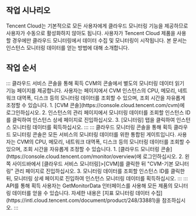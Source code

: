## 작업 시나리오

Tencent Cloud는 기본적으로 모든 사용자에게 클라우드 모니터링 기능을 제공하므로 사용자가 수동으로 활성화하지 않아도 됩니다. 사용자가 Tencent Cloud 제품을 사용할 경우에만 클라우드 모니터링에서 데이터 수집 및 모니터링이 시작됩니다. 본 문서는 인스턴스 모니터링 데이터를 얻는 방법에 대해 소개합니다.

## 작업 순서
<dx-tabs>
::: 클라우드 서비스 콘솔을 통해 획득
<dx-alert infotype="explain" title="">
CVM의 콘솔에서 별도의 모니터링 데이터 읽기 기능 페이지를 제공합니다. 사용자는 페이지에서 CVM 인스턴스의 CPU, 메모리, 네트워크 대역폭, 디스크 등의 모니터링 데이터를 조회할 수 있으며, 조회 시간을 자유롭게 조정할 수 있습니다.
</dx-alert>
1. [CVM 콘솔](https://console.cloud.tencent.com/cvm)에 로그인하십시오.
2. 인스턴스의 관리 페이지에서 모니터링 데이터를 조회할 인스턴스 ID를 클릭하여 인스턴스 상세 페이지로 진입하십시오.
3. [모니터링] 탭을 클릭하여 인스턴스 모니터링 데이터를 획득하십시오.
:::
::: 클라우드 모니터링 콘솔을 통해 획득
<dx-alert infotype="explain" title="">
클라우드 모니터링 콘솔은 모든 서비스의 모니터링 데이터를 위한 통합된 게이트입니다. 사용자는 CVM의 CPU, 메모리, 네트워크 대역폭, 디스크 등의 모니터링 데이터를 조회할 수 있으며, 조회 시간을 자유롭게 조정할 수 있습니다.
</dx-alert>
1. [클라우드 모니터링 콘솔](https://console.cloud.tencent.com/monitor/overview)에 로그인하십시오.
2. 왼쪽 사이드바에서 [클라우드 서비스 모니터링]>[CVM]를 클릭한 뒤 "CVM-기본 모니터링" 관리 페이지로 진입하십시오.
3. 모니터링 데이터를 조회할 인스턴스 ID를 클릭한 뒤, 모니터링 상세 페이지로 진입하여 인스턴스 모니터링 데이터를 획득하십시오.
:::
::: API를 통해 획득
사용자는 GetMonitorData 인터페이스를 사용해 모든 제품의 모니터링 데이터를 얻을 수 있습니다. 자세한 내용은 [지표 모니터링 데이터 수집](https://intl.cloud.tencent.com/document/product/248/33881)을 참조하십시오.
:::
</dx-tabs>


